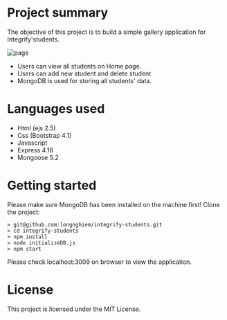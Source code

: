 # Project summary
The objective of this project is to build a simple gallery application for Integrify'students.

![page](https://user-images.githubusercontent.com/3630009/43342531-a1cfce9e-91eb-11e8-9b73-195997226dc0.png)

* Users can view all students on Home page.
* Users can add new student and delete student
* MongoDB is used for storing all students' data.

# Languages used
* Html (ejs 2.5)
* Css (Bootstrap 4.1)
* Javascript
* Express 4.16
* Mongoose 5.2

# Getting started
Please make sure MongoDB has been installed on the machine first!
Clone the project:
```
> git@github.com:longnghiem/integrify-students.git
> cd integrify-students
> npm install
> node initializeDB.js
> npm start
```
Please check localhost:3009 on browser to view the application.

# License
This project is licensed under the MIT License.


